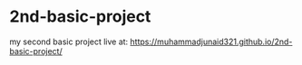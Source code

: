 # 2nd-basic-project
my second basic project
live at: https://muhammadjunaid321.github.io/2nd-basic-project/
